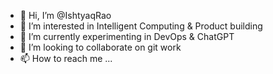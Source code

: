 - 👋 Hi, I’m @IshtyaqRao
- 👀 I’m interested in Intelligent Computing & Product building
- 🌱 I’m currently experimenting in DevOps & ChatGPT
- 💞️ I’m looking to collaborate on git work
- 📫 How to reach me ...

<!---
IshtyaqRao/IshtyaqRao is a ✨ special ✨ repository because its `README.md` (this file) appears on your GitHub profile.
You can click the Preview link to take a look at your changes.
--->
